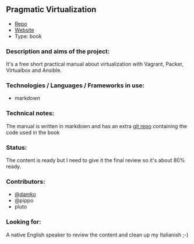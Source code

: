 ## Pragmatic Virtualization

* [Repo](http://github/damko/pragmatic_virtualization)
* [Website](https://leanpub.com/pragmatic_virtualization)
* Type: book

### Description and aims of the project:
It's a free short practical manual about virtualization with Vagrant, Packer, Virtualbox and Ansible.


### Technologies / Languages / Frameworks in use:
* markdown

### Technical notes:

The manual is written in markdown and has an extra [git repo](https://github.com/damko/pragmatic_virtualization_extra) containing the code used in the book

### Status:

The content is ready but I need to give it the final review so it's about 80% ready.

### Contributors:
* [@damko](http://twitter.com/damko)
* @pippo
* pluto

### Looking for:
A native English speaker to review the content and clean up my Italianish ;-)
